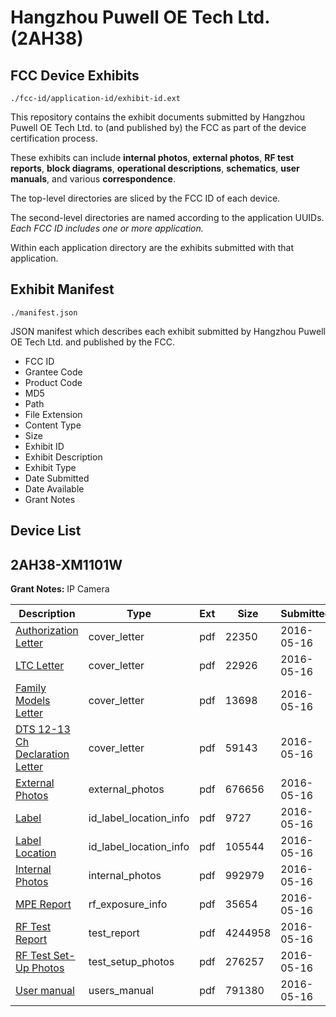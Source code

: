 # Hangzhou Puwell OE Tech Ltd. (2AH38)
## FCC Device Exhibits

```
./fcc-id/application-id/exhibit-id.ext
```

This repository contains the exhibit documents submitted by Hangzhou Puwell OE Tech Ltd. to (and published by) the FCC as part of the device certification process.

These exhibits can include **internal photos**, **external photos**, **RF test reports**, **block diagrams**, **operational descriptions**, **schematics**, **user manuals**, and various **correspondence**.

The top-level directories are sliced by the FCC ID of each device.

The second-level directories are named according to the application UUIDs. *Each FCC ID includes one or more application.*

Within each application directory are the exhibits submitted with that application. 

## Exhibit Manifest

```
./manifest.json
```

JSON manifest which describes each exhibit submitted by Hangzhou Puwell OE Tech Ltd. and published by the FCC.

- FCC ID
- Grantee Code
- Product Code
- MD5
- Path
- File Extension
- Content Type
- Size
- Exhibit ID
- Exhibit Description
- Exhibit Type
- Date Submitted
- Date Available
- Grant Notes

## Device List
## 2AH38-XM1101W
**Grant Notes:** IP Camera

| Description | Type | Ext | Size | Submitted | Available |
| ----------- | ---- | --- | ---- | --------- | --------- |
| [Authorization Letter](2AH38-XM1101W/fbc37f0011200e63e10f98fb3399e723/2991840.pdf) | cover_letter | pdf | 22350 | 2016-05-16 | 2016-05-16 |
| [LTC Letter](2AH38-XM1101W/fbc37f0011200e63e10f98fb3399e723/2991841.pdf) | cover_letter | pdf | 22926 | 2016-05-16 | 2016-05-16 |
| [Family Models Letter](2AH38-XM1101W/fbc37f0011200e63e10f98fb3399e723/2991842.pdf) | cover_letter | pdf | 13698 | 2016-05-16 | 2016-05-16 |
| [DTS 12-13 Ch Declaration Letter](2AH38-XM1101W/fbc37f0011200e63e10f98fb3399e723/2991843.pdf) | cover_letter | pdf | 59143 | 2016-05-16 | 2016-05-16 |
| [External Photos](2AH38-XM1101W/fbc37f0011200e63e10f98fb3399e723/2991844.pdf) | external_photos | pdf | 676656 | 2016-05-16 | 2016-05-16 |
| [Label](2AH38-XM1101W/fbc37f0011200e63e10f98fb3399e723/2991845.pdf) | id_label_location_info | pdf | 9727 | 2016-05-16 | 2016-05-16 |
| [Label Location](2AH38-XM1101W/fbc37f0011200e63e10f98fb3399e723/2991846.pdf) | id_label_location_info | pdf | 105544 | 2016-05-16 | 2016-05-16 |
| [Internal Photos](2AH38-XM1101W/fbc37f0011200e63e10f98fb3399e723/2991847.pdf) | internal_photos | pdf | 992979 | 2016-05-16 | 2016-05-16 |
| [MPE Report](2AH38-XM1101W/fbc37f0011200e63e10f98fb3399e723/2991849.pdf) | rf_exposure_info | pdf | 35654 | 2016-05-16 | 2016-05-16 |
| [RF Test Report](2AH38-XM1101W/fbc37f0011200e63e10f98fb3399e723/2991852.pdf) | test_report | pdf | 4244958 | 2016-05-16 | 2016-05-16 |
| [RF Test Set-Up Photos](2AH38-XM1101W/fbc37f0011200e63e10f98fb3399e723/2991853.pdf) | test_setup_photos | pdf | 276257 | 2016-05-16 | 2016-05-16 |
| [User manual](2AH38-XM1101W/fbc37f0011200e63e10f98fb3399e723/2991851.pdf) | users_manual | pdf | 791380 | 2016-05-16 | 2016-05-16 |
